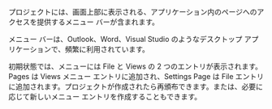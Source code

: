 ﻿プロジェクトには、画面上部に表示される、アプリケーション内のページへのアクセスを提供するメニュー バーが含まれます。

メニュー バーは、Outlook、Word、Visual Studio のようなデスクトップ アプリケーションで、頻繁に利用されています。

初期状態では、メニューには File と Views の 2 つのエントリが表示されます。Pages は Views メニュー エントリに追加され、Settings Page は File エントリに追加されます。プロジェクトが作成されたら再頒布できます。または、必要に応じて新しいメニュー エントリを作成することもできます。